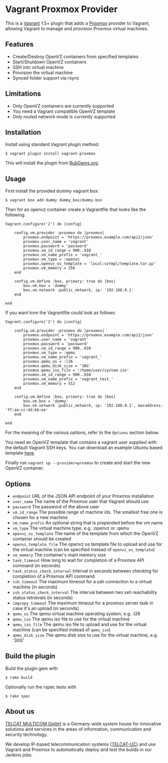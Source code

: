 # Vagrant Proxmox Provider

This is a [Vagrant](http://www.vagrantup.com) 1.5+ plugin that adds a
[Proxmox](http://proxmox.com/) provider to Vagrant, allowing Vagrant to manage
and provision Proxmox virtual machines.

## Features

* Create/Destroy OpenVZ containers from specified templates
* Start/Shutdown OpenVZ containers
* SSH into virtual machine
* Provision the virtual machine
* Synced folder support via rsync

## Limitations

* Only OpenVZ containers are currently supported
* You need a Vagrant compatible OpenVZ template
* Only routed network mode is currently supported

## Installation

Install using standard Vagrant plugin method:

```
$ vagrant plugin install vagrant-proxmox
```

This will install the plugin from [RubGems.org](http://rubygems.org/).

## Usage

First install the provided dummy vagrant box:

```
$ vagrant box add dummy dummy_box/dummy.box
```

Then for an openvz container create a Vagrantfile that looks like the following:

```
Vagrant.configure('2') do |config|

	config.vm.provider :proxmox do |proxmox|
		proxmox.endpoint = 'https://proxmox.example.com/api2/json'
		proxmox.user_name = 'vagrant'
		proxmox.password = 'password'
		proxmox.vm_id_range = 900..910
		proxmox.vm_name_prefix = 'vagrant_'
		proxmox.vm_type = :openvz
        proxmox.openvz_os_template = 'local:vztmpl/template.tar.gz'
		proxmox.vm_memory = 256
	end

	config.vm.define :box, primary: true do |box|
 		box.vm.box = 'dummy'
 		box.vm.network :public_network, ip: '192.168.0.1'
 	end

end
```

If you want kvm the Vagrantfile could look as follows:

```
Vagrant.configure('2') do |config|

	config.vm.provider :proxmox do |proxmox|
		proxmox.endpoint = 'https://proxmox.example.com/api2/json'
		proxmox.user_name = 'vagrant'
		proxmox.password = 'password'
		proxmox.vm_id_range = 900..910
        proxmox.vm_type = :qemu
		proxmox.vm_name_prefix = 'vagrant_'
        proxmox.qemu_os = :l26
        proxmox.qemu_disk_size = '30G'
        proxmox.qemu_iso_file = '/home/user/system.iso'
        proxmox.vm_id_range = 900..910
        proxmox.vm_name_prefix = 'vagrant_test_'
        proxmox.vm_memory = 512
	end

	config.vm.define :box, primary: true do |box|
 		box.vm.box = 'dummy'
 		box.vm.network :public_network, ip: '192.168.0.1', macaddress: 'ff:aa:cc:dd:bb:ee'
 	end

end
```

For the meaning of the various options, refer to the `Options` section below.

You need an OpenVZ template that contains a vagrant user supplied with the default Vagrant SSH keys.
You can download an example Ubuntu based template [here](https://www.dropbox.com/s/vuzywdosxhjjsag/vagrant-proxmox-ubuntu-12.tar.gz).

Finally run `vagrant up --provider=proxmox` to create and start the new OpenVZ container.

## Options

* `endpoint` URL of the JSON API endpoint of your Proxmox installation
* `user_name` The name of the Proxmox user that Vagrant should use
* `password` The password of the above user
* `vm_id_range` The possible range of machine ids. The smallest free one is chosen for a new machine
* `vm_name_prefix` An optional string that is prepended before the vm name
* `vm_type` The virtual machine type, e.g. :openvz or :qemu
* `openvz_os_template` The name of the template from which the OpenVZ container should be created
* `openvz_template_file` The openvz os template file to upload and use for the virtual machine (can be specified instead of `openvz_os_template`)
* `vm_memory` The container's main memory size
* `task_timeout` How long to wait for completion of a Proxmox API command (in seconds)
* `task_status_check_interval` Interval in seconds between checking for completion of a Proxmox API command
* `ssh_timeout` The maximum timeout for a ssh connection to a virtual machine (in seconds)
* `ssh_status_check_interval` The interval between two ssh reachability status retrievals (in seconds)
* `imgcopy_timeout` The maximum timeout for a proxmox server task in case it's an upload (in seconds)
* `qemu_os` The qemu virtual machine operating system, e.g. :l26
* `qemu_iso` The qemu iso file to use for the virtual machine
* `qemu_iso_file` The qemu iso file to upload and use for the virtual machine (can be specified instead of `qemu_iso`)
* `qemu_disk_size` The qemu disk size to use for the virtual machine, e.g. '30G'

## Build the plugin

Build the plugin gem with

```
$ rake build
```

Optionally run the rspec tests with


```
$ rake spec
```

## About us

[TELCAT MULTICOM GmbH](http://www.telcat.com) is a Germany-wide system house for innovative solutions and
services in the areas of information, communication and security technology.

We develop IP-based telecommunication systems ([TELCAT-UC](http://www.telcat.de/TELCAT-R-UC.304.0.html)) and
use Vagrant and Proxmox to automatically deploy and test the builds in our Jenkins jobs.
